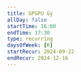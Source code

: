 ```yaml
---
title: GPGPU Gy 
allDay: false
startTime: 16:00
endTime: 17:30
type: recurring
daysOfWeek: [R]
startRecur: 2024-09-22
endRecur: 2024-12-16
---
```

